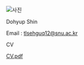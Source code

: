 
![사진](https://user-images.githubusercontent.com/85343768/120786786-995a4500-c569-11eb-9125-30a905b34762.jpg)

Dohyup Shin

Email : tlsehguq12@snu.ac.kr

CV

[CV.pdf](https://github.com/Dohyup-Shin/Dohyup-Shin.github.io/files/6597703/CV.pdf)

